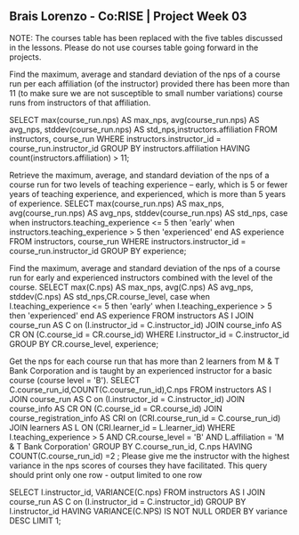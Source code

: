 ## Brais Lorenzo - Co:RISE | Project Week 03

NOTE: The courses table has been replaced with the five tables discussed in the lessons. Please do not use courses table going forward in the projects.

Find the maximum, average and standard deviation of the nps of a course run per each affiliation (of the instructor) provided there has been more than 11 (to make sure we are not susceptible to small number variations) course runs from instructors of that affiliation. 

SELECT max(course_run.nps) AS max_nps, avg(course_run.nps) AS avg_nps, stddev(course_run.nps) AS std_nps,instructors.affiliation
FROM instructors, course_run
WHERE instructors.instructor_id = course_run.instructor_id
GROUP BY instructors.affiliation
HAVING count(instructors.affiliation) > 11;

Retrieve the maximum, average, and standard deviation of the nps of a course run for two levels of teaching experience – early, which is 5 or fewer years of teaching experience, and experienced, which is more than 5 years of experience. 
SELECT max(course_run.nps) AS max_nps, avg(course_run.nps) AS avg_nps, stddev(course_run.nps) AS std_nps,
case 
   when instructors.teaching_experience <= 5 then 'early'
   when instructors.teaching_experience > 5 then 'experienced'
   end AS experience
FROM instructors, course_run
WHERE instructors.instructor_id = course_run.instructor_id
GROUP BY experience;

Find the maximum, average and standard deviation of the nps of a course run for early and experienced instructors combined with the level of the course.
SELECT max(C.nps) AS max_nps, avg(C.nps) AS avg_nps, stddev(C.nps) AS std_nps,CR.course_level,
case 
   when I.teaching_experience <= 5 then 'early'
   when I.teaching_experience > 5 then 'experienced'
   end AS experience
FROM instructors AS I JOIN course_run AS C on (I.instructor_id = C.instructor_id) JOIN course_info AS CR ON (C.course_id = CR.course_id)
WHERE I.instructor_id = C.instructor_id
GROUP BY CR.course_level, experience;

Get the nps for each course run that has more than 2 learners from M & T Bank Corporation and is taught by an experienced instructor for a basic course (course level = 'B').
SELECT C.course_run_id,COUNT(C.course_run_id),C.nps
FROM instructors AS I JOIN course_run AS C on (I.instructor_id = C.instructor_id) JOIN course_info AS CR ON (C.course_id = CR.course_id) JOIN course_registration_info AS CRI on (CRI.course_run_id = C.course_run_id) JOIN learners AS L ON (CRI.learner_id = L.learner_id)
WHERE I.teaching_experience > 5 AND CR.course_level = 'B' AND L.affiliation = 'M & T Bank Corporation'
GROUP BY C.course_run_id, C.nps
HAVING COUNT(C.course_run_id) =2 ;
Please give me the instructor with the highest variance in the nps scores of courses they have facilitated. This query should print only one row - output limited to one row

SELECT I.instructor_id, VARIANCE(C.nps)
FROM instructors AS I JOIN course_run AS C on (I.instructor_id = C.instructor_id)
GROUP BY I.instructor_id
HAVING VARIANCE(C.NPS) IS NOT NULL
ORDER BY variance DESC
LIMIT 1;

